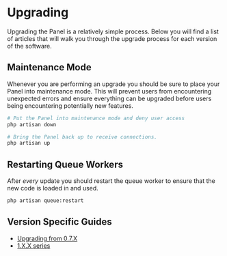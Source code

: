 # Upgrading
Upgrading the Panel is a relatively simple process. Below you will find a list of articles that will walk you through
the upgrade process for each version of the software.

## Maintenance Mode
Whenever you are performing an upgrade you should be sure to place your Panel into maintenance mode. This will prevent
users from encountering unexpected errors and ensure everything can be upgraded before users being encountering
potentially new features.

``` bash
# Put the Panel into maintenance mode and deny user access
php artisan down

# Bring the Panel back up to receive connections.
php artisan up
```

## Restarting Queue Workers
After _every_ update you should restart the queue worker to ensure that the new code is loaded in and used.

``` bash
php artisan queue:restart
```

## Version Specific Guides
* [Upgrading from 0.7.X](/panel/1.0/upgrade/0.7_to_1.0.md)
* [1.X.X series](/panel/1.0/upgrade/1.0.md)

